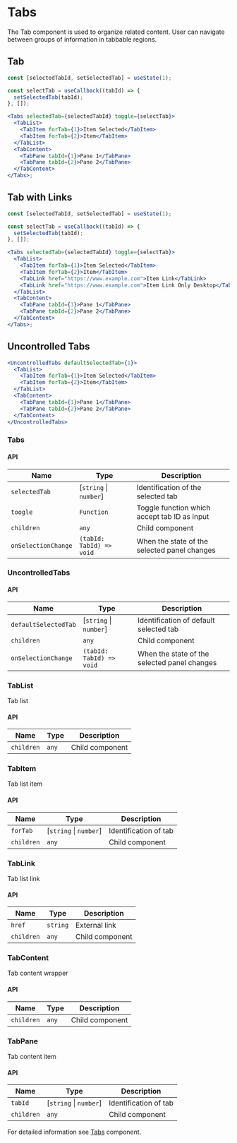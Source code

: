 # Tabs

The Tab component is used to organize related content. User can navigate between
groups of information in tabbable regions.

## Tab

```jsx
const [selectedTabId, setSelectedTab] = useState(1);

const selectTab = useCallback((tabId) => {
  setSelectedTab(tabId);
}, []);

<Tabs selectedTab={selectedTabId} toggle={selectTab}>
  <TabList>
    <TabItem forTab={1}>Item Selected</TabItem>
    <TabItem forTab={2}>Item</TabItem>
  </TabList>
  <TabContent>
    <TabPane tabId={1}>Pane 1</TabPane>
    <TabPane tabId={2}>Pane 2</TabPane>
  </TabContent>
</Tabs>;
```

## Tab with Links

```jsx
const [selectedTabId, setSelectedTab] = useState(1);

const selectTab = useCallback((tabId) => {
  setSelectedTab(tabId);
}, []);

<Tabs selectedTab={selectedTabId} toggle={selectTab}>
  <TabList>
    <TabItem forTab={1}>Item Selected</TabItem>
    <TabItem forTab={2}>Item</TabItem>
    <TabLink href="https://www.example.com">Item Link</TabLink>
    <TabLink href="https://www.example.com">Item Link Only Desktop</TabLink>
  </TabList>
  <TabContent>
    <TabPane tabId={1}>Pane 1</TabPane>
    <TabPane tabId={2}>Pane 2</TabPane>
  </TabContent>
</Tabs>;
```

## Uncontrolled Tabs

```jsx
<UncontrolledTabs defaultSelectedTab={1}>
  <TabList>
    <TabItem forTab={1}>Item Selected</TabItem>
    <TabItem forTab={2}>Item</TabItem>
  </TabList>
  <TabContent>
    <TabPane tabId={1}>Pane 1</TabPane>
    <TabPane tabId={2}>Pane 2</TabPane>
  </TabContent>
</UncontrolledTabs>
```

### Tabs

#### API

| Name                | Type                     | Description                                  |
| ------------------- | ------------------------ | -------------------------------------------- |
| `selectedTab`       | [`string` \| `number`]   | Identification of the selected tab           |
| `toogle`            | `Function`               | Toggle function which accept tab ID as input |
| `children`          | `any`                    | Child component                              |
| `onSelectionChange` | `(tabId: TabId) => void` | When the state of the selected panel changes |

### UncontrolledTabs

#### API

| Name                 | Type                     | Description                                  |
| -------------------- | ------------------------ | -------------------------------------------- |
| `defaultSelectedTab` | [`string` \| `number`]   | Identification of default selected tab       |
| `children`           | `any`                    | Child component                              |
| `onSelectionChange`  | `(tabId: TabId) => void` | When the state of the selected panel changes |

### TabList

Tab list

#### API

| Name       | Type  | Description     |
| ---------- | ----- | --------------- |
| `children` | `any` | Child component |

### TabItem

Tab list item

#### API

| Name       | Type                   | Description           |
| ---------- | ---------------------- | --------------------- |
| `forTab`   | [`string` \| `number`] | Identification of tab |
| `children` | `any`                  | Child component       |

### TabLink

Tab list link

#### API

| Name       | Type     | Description     |
| ---------- | -------- | --------------- |
| `href`     | `string` | External link   |
| `children` | `any`    | Child component |

### TabContent

Tab content wrapper

#### API

| Name       | Type  | Description     |
| ---------- | ----- | --------------- |
| `children` | `any` | Child component |

### TabPane

Tab content item

#### API

| Name       | Type                   | Description           |
| ---------- | ---------------------- | --------------------- |
| `tabId`    | [`string` \| `number`] | Identification of tab |
| `children` | `any`                  | Child component       |

For detailed information see [Tabs](https://github.com/lmc-eu/spirit-design-system/blob/main/packages/web/src/scss/components/Tabs/README.md) component.
